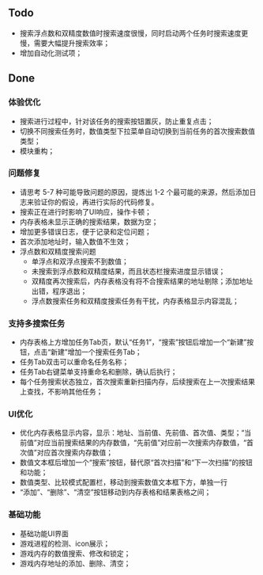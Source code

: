 ## Todo
- 搜索浮点数和双精度数值时搜索速度很慢，同时启动两个任务时搜索速度更慢，需要大幅提升搜索效率；
- 增加自动化测试项；

## Done
### 体验优化
  - 搜索进行过程中，针对该任务的搜索按钮置灰，防止重复点击；
  - 切换不同搜索任务时，数值类型下拉菜单自动切换到当前任务的首次搜索数值类型；
  - 模块重构；

### 问题修复
  - 请思考 5-7 种可能导致问题的原因，提炼出 1-2 个最可能的来源，然后添加日志来验证你的假设，再进行实际的代码修复。
  - 搜索正在进行时影响了UI响应，操作卡顿；
  - 内存表格未显示正确的搜索结果，数据为空；
  - 增加更多错误日志，便于记录和定位问题；
  - 首次添加地址时，输入数值不生效；
  - 浮点数和双精度搜索问题
    - 单浮点和双浮点搜索不到数值；
    - 未搜索到浮点数和双精度结果，而且状态栏搜索进度显示错误；
    - 双精度再次搜索后，内存表格没有将不合搜索结果的地址剔除；添加地址出错，程序退出；
    - 浮点数搜索任务和双精度搜索任务有干扰，内存表格显示内容混乱；

### 支持多搜索任务
  - 内存表格上方增加任务Tab页，默认“任务1”，“搜索”按钮后增加一个“新建”按钮，点击“新建”增加一个搜索任务Tab；
  - 任务Tab双击可以重命名任务名称；
  - 任务Tab右键菜单支持重命名和删除，确认后执行；
  - 每个任务搜索状态独立，首次搜索重新扫描内存，后续搜索在上一次搜索结果上查找，不影响其他任务；

### UI优化
  - 优化内存表格显示内容，显示：地址、当前值、先前值、首次值、类型；“当前值”对应当前搜索结果的内存数值，“先前值”对应前一次搜索内存数值，“首次值”对应首次搜索内存数值；
  - 数值文本框后增加一个“搜索”按钮，替代原“首次扫描”和“下一次扫描”的按钮和功能；
  - 数值类型、比较模式配置栏，移动到搜索数值文本框下方，单独一行
  - “添加”、“删除”、“清空”按钮移动到内存表格和结果表格之间；

### 基础功能
  - 基础功能UI界面
  - 游戏进程的检测、icon展示；
  - 游戏内存的数值搜索、修改和锁定；
  - 游戏内存地址的添加、删除、清空；
